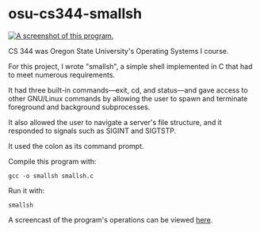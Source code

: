 # osu-cs344-smallsh

[![A screenshot of this program.](http://georgethomashill.com/gh/osu/cs344/cs344-smallsh-screenshot.png "Click to see screencast.")](http://georgethomashill.com/gh/osu/cs344/cs344-smallsh-screencast.mp4)

CS 344 was Oregon State University's Operating Systems I course.

For this project, I wrote "smallsh", a simple shell implemented in C that had to meet numerous requirements.

It had three built-in commands—exit, cd, and status—and gave access to other GNU/Linux commands by allowing the user to spawn and terminate foreground and background subprocesses.

It also allowed the user to navigate a server's file structure, and it responded to signals such as SIGINT and SIGTSTP.

It used the colon as its command prompt.

Compile this program with:

```
gcc -o smallsh smallsh.c
```

Run it with:

```
smallsh
```

A screencast of the program's operations can be viewed [here](http://georgethomashill.com/gh/osu/cs344/cs344-smallsh-screencast.mp4).
